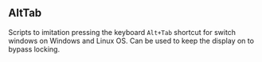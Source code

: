 ## AltTab

Scripts to imitation pressing the keyboard `Alt+Tab` shortcut for switch windows on Windows and Linux OS. Can be used to keep the display on to bypass locking.
